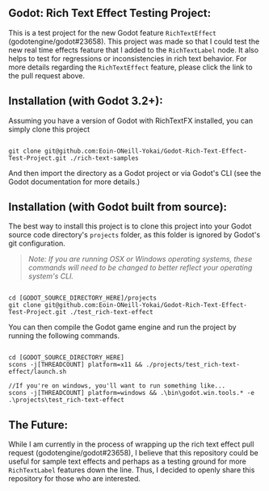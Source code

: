 ## Godot: Rich Text Effect Testing Project:
This is a test project for the new Godot feature `RichTextEffect` (godotengine/godot#23658). This project was made so that I could test the new real time effects feature that I added to the `RichTextLabel` node. It also helps to test for regressions or inconsistencies in rich text behavior. For more details regarding the `RichTextEffect` feature, please click the link to the pull request above.

## Installation (with Godot 3.2+):

Assuming you have a version of Godot with RichTextFX installed, you can simply clone this project

```

git clone git@github.com:Eoin-ONeill-Yokai/Godot-Rich-Text-Effect-Test-Project.git ./rich-text-samples

```

And then import the directory as a Godot project or via Godot's CLI (see the Godot documentation for more details.) 

## Installation (with Godot built from source):
The best way to install this project is to clone this project into your Godot source code directory's `projects` folder, as this folder is ignored by Godot's git configuration.

> *Note: If you are running OSX or Windows operating systems, these commands will need to be changed to better reflect your operating system's CLI.*

```

cd [GODOT_SOURCE_DIRECTORY_HERE]/projects
git clone git@github.com:Eoin-ONeill-Yokai/Godot-Rich-Text-Effect-Test-Project.git ./test_rich-text-effect

```


You can then compile the Godot game engine and run the project by running the following commands.

```

cd [GODOT_SOURCE_DIRECTORY_HERE]
scons -j[THREADCOUNT] platform=x11 && ./projects/test_rich-text-effect/launch.sh

//If you're on windows, you'll want to run something like...
scons -j[THREADCOUNT] platform=windows && .\bin\godot.win.tools.* -e .\projects\test_rich-text-effect

```

## The Future:
While I am currently in the process of wrapping up the rich text effect pull request (godotengine/godot#23658), I believe that this repository could be useful for sample text effects and perhaps as a testing ground for more `RichTextLabel` features down the line. Thus, I decided to openly share this repository for those who are interested.
